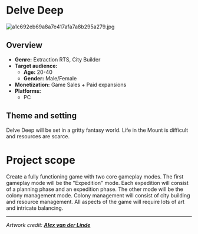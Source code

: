 # Delve Deep

![a1c692eb69a8a7e417afa7a8b295a279.jpg](https://files.nuclino.com/files/903458d2-2c80-4951-a40d-704dde66cb28/a1c692eb69a8a7e417afa7a8b295a279.jpg)

## Overview

- **Genre:** Extraction RTS, City Builder
- **Target audience:**
  - **Age:** 20-40
  - **Gender:** Male/Female
- **Monetization:** Game Sales + Paid expansions
- **Platforms:** &#x20;
  - PC

## Theme and setting

Delve Deep will be set in a gritty fantasy world. Life in the Mount is difficult and resources are scarce.

# Project scope

Create a fully functioning game with two core gameplay modes. The first gameplay mode will be the "Expedition" mode. Each expedition will consist of a planning phase and an expedition phase. The other mode will be the colony management mode. Colony management will consist of city building  and resource management. All aspects of the game will require lots of art and intricate balancing.

---

*Artwork credit:* [***Alex van der Linde***](https://www.pinterest.com/pin/75576099975873618/ "Goldmine, Alex van der Linde | Cool landscapes, Fantasy landscape, Gold mining")

<br>
